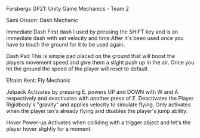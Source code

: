 Forsbergs GP21: Unity Game Mechanics - Team 2


Sami Olsson: Dash Mechanic 

Immediate Dash
First dash I used by pressing the SHIFT key and is an immediate dash with set velocity and time.After it's been used once you have to touch the ground for it to be used again.

Dash Pad
This is simple pad placed on the ground that will boost the players movement speed and give them a slight push up in the air. Once you hit the ground the speed of the player will reset to default.


Efraim Kent: Fly Mechanic

Jetpack
Activates by pressing E, powers UP and DOWN with W and A respectively and deactivates with another press of E. Deactivates the Player Rigidbody's "gravity" and applies velocity to simulate flying. Only activates when the player isn's already flying and disables the player's jump ability.

Hover Power-up
Activates when colliding with a trigger object and let's the player hover slightly for a moment.